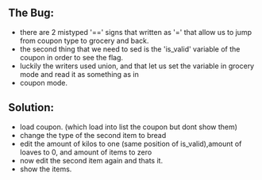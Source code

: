 ## The Bug:
- there are 2 mistyped '==' signs that written as '=' that allow us to jump from coupon type to grocery and back.
- the second thing that we need to sed is the 'is_valid' variable of the coupon  in order to see the flag.
- luckily the writers used union, and that let us set the variable in grocery mode and read it as something as in      
- coupon mode.

## Solution:
- load coupon. (which load into list the coupon but dont show them)
- change the type of the second item to bread
- edit the amount of kilos to one (same position of is_valid),amount of loaves to 0, and amount of items to zero 
- now edit the second item again and thats it.
- show the items.